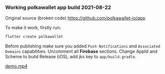 ### Working polkawallet app build 2021-08-22

Original source (broken code) https://github.com/polkawallet-io/app

To make it work, firstly run:

```sh
flutter create polkawallet
```

Before publishing make sure you added `Push Notifications` and `Associated Domains` capabilities. Uncomment all **Firebase** sections. Change AppId and Scheme to build Release (iOS), add jks key to `app/build.gradle`.

[demo.mp4](https://github.com/user-attachments/assets/185bde15-4c90-465d-9736-5b55350120cb)

